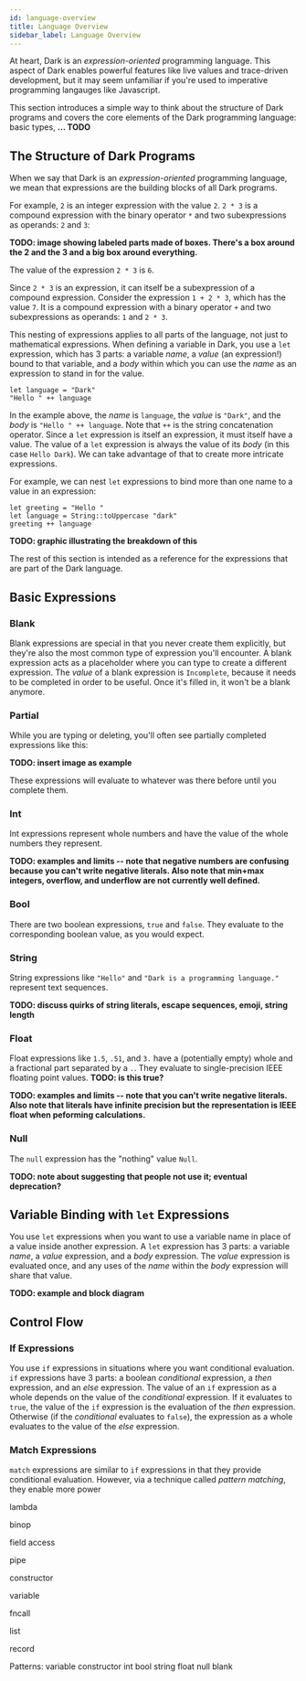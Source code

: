 ```yaml
---
id: language-overview
title: Language Overview
sidebar_label: Language Overview
---
```


At heart, Dark is an *expression-oriented* programming language. This aspect of Dark enables powerful features like live values and trace-driven development, but it may seem unfamiliar if you're used to imperative programming langauges like Javascript.

This section introduces a simple way to think about the structure of Dark programs and covers the core elements of the Dark programming language: basic types, **... TODO**

## The Structure of Dark Programs

When we say that Dark is an *expression-oriented* programming language, we mean that expressions are the building blocks of all Dark programs.

For example, `2` is an integer expression with the value `2`.
`2 * 3` is a compound expression with the binary operator `*` and two subexpressions as operands: `2` and `3`:

**TODO: image showing labeled parts made of boxes. There's a box around the 2 and the 3 and a big box around everything.**

The value of the expression `2 * 3` is `6`.

Since `2 * 3` is an expression, it can itself be a subexpression of a compound expression.
Consider the expression `1 + 2 * 3`, which has the value `7`. It is a compound expression with a binary operator `+` and two subexpressions as operands: `1` and `2 * 3`.

This nesting of expressions applies to all parts of the language, not just to mathematical expressions.
When defining a variable in Dark, you use a `let` expression, which has 3 parts: a variable *name*, a *value* (an expression!) bound to that variable, and a *body* within which you can use the *name* as an expression to stand in for the value.

```
let language = "Dark"
"Hello " ++ language
```

In the example above, the *name* is `language`, the *value* is `"Dark"`, and the *body* is `"Hello " ++ language`. Note that `++` is the string concatenation operator.
Since a `let` expression is itself an expression, it must itself have a value. The value of a `let` expression is always the value of its *body* (in this case `Hello Dark`).
We can take advantage of that to create more intricate expressions.

For example, we can nest `let` expressions to bind more than one name to a value in an expression:

```
let greeting = "Hello "
let language = String::toUppercase "dark"
greeting ++ language
```

**TODO: graphic illustrating the breakdown of this**

The rest of this section is intended as a reference for the expressions that are part of the Dark language. 

## Basic Expressions

### Blank
Blank expressions are special in that you never create them explicitly, but they're also the most common type of expression you'll encounter. A blank expression acts as a placeholder where you can type to create a different expression. The *value* of a blank expression is `Incomplete`, because it needs to be completed in order to be useful. Once it's filled in, it won't be a blank anymore.

### Partial
While you are typing or deleting, you'll often see partially completed expressions like this:

**TODO: insert image as example**

These expressions will evaluate to whatever was there before until you complete them.

### Int
Int expressions represent whole numbers and have the value of the whole numbers they represent.

**TODO: examples and limits -- note that negative numbers are confusing because you can't write negative literals. Also note that min+max integers, overflow, and underflow are not currently well defined.**

### Bool
There are two boolean expressions, `true` and `false`. They evaluate to the corresponding boolean value, as you would expect.

### String
String expressions like `"Hello"` and `"Dark is a programming language."` represent text sequences.

**TODO: discuss quirks of string literals, escape sequences, emoji, string length**

### Float
Float expressions like `1.5`, `.51`, and `3.` have a (potentially empty) whole and a fractional part separated by a `.`. They evaluate to single-precision IEEE floating point values. **TODO: is this true?**

**TODO: examples and limits -- note that you can't write negative literals. Also note that literals have infinite precision but the representation is IEEE float when peforming calculations.**

### Null
The `null` expression has the "nothing" value `Null`.

**TODO: note about suggesting that people not use it; eventual deprecation?**

## Variable Binding with `let` Expressions

You use `let` expressions when you want to use a variable name in place of a value inside another expression.
A `let` expression has 3 parts: a variable *name*, a *value* expression, and a *body* expression. The *value* expression is evaluated once, and any uses of the *name* within the *body* expression will share that value.

**TODO: example and block diagram**

## Control Flow

### If Expressions

You use `if` expressions in situations where you want conditional evaluation.
`if` expressions have 3 parts: a boolean *conditional* expression, a *then* expression, and an *else* expression.
The value of an `if` expression as a whole depends on the value of the *conditional* expression. If it evaluates to `true`, the value of the `if` expression is the evaluation of the *then* expression. Otherwise (if the *conditional* evaluates to `false`), the expression as a whole evaluates to the value of the *else* expression.

### Match Expressions

`match` expressions are similar to `if` expressions in that they provide conditional evaluation. However, via a technique called *pattern matching*, they enable more power




lambda





binop

field access

pipe

constructor




variable

fncall

list

record



Patterns:
variable
constructor
int
bool
string
float
null
blank